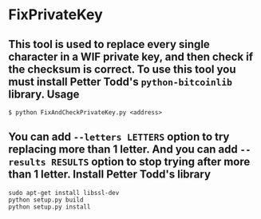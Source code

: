FixPrivateKey
=============

This tool is used to replace every single character in a WIF private key, and then check if the checksum is correct.
To use this tool you must install Petter Todd's `python-bitcoinlib` library.
Usage
----------------
```
$ python FixAndCheckPrivateKey.py <address>
```
You can add `--letters LETTERS` option to try replacing more than 1 letter.
And you can add `--results RESULTS` option to stop trying after more than 1 letter.
Install Petter Todd's library
----------------
```
sudo apt-get install libssl-dev
python setup.py build
python setup.py install
```
